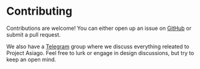 # Contributing

Contributions are welcome! You can either open up an issue on [GitHub](https://github.com/projectasiago) or submit a pull request.

We also have a [Telegram](https://t.me/joinchat/AAAAAEC5eF6s9jq4XEagqA) group where we discuss everything releated to Project Asiago. Feel free to lurk or engage in design discussions, but try to keep an open mind.